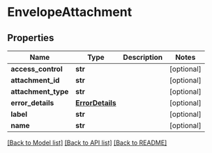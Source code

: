 # EnvelopeAttachment

## Properties
Name | Type | Description | Notes
------------ | ------------- | ------------- | -------------
**access_control** | **str** |  | [optional] 
**attachment_id** | **str** |  | [optional] 
**attachment_type** | **str** |  | [optional] 
**error_details** | [**ErrorDetails**](ErrorDetails.md) |  | [optional] 
**label** | **str** |  | [optional] 
**name** | **str** |  | [optional] 

[[Back to Model list]](../README.md#documentation-for-models) [[Back to API list]](../README.md#documentation-for-api-endpoints) [[Back to README]](../README.md)


